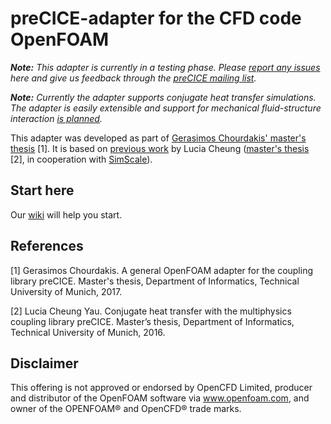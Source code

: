 # preCICE-adapter for the CFD code OpenFOAM

_**Note:** This adapter is currently in a testing phase. Please [report any issues](https://github.com/precice/openfoam-adapter/issues) here and give us feedback through the [preCICE mailing list](https://mailman.informatik.uni-stuttgart.de/mailman/listinfo/precice)._

_**Note:** Currently the adapter supports conjugate heat transfer simulations. The adapter is easily extensible and support for mechanical fluid-structure interaction [is planned](#7)._

This adapter was developed as part of [Gerasimos Chourdakis' master's thesis](https://www5.in.tum.de/pub/Chourdakis2017_Thesis.pdf) [1].
It is based on [previous work](https://github.com/ludcila/CHT-preCICE) by Lucia Cheung ([master's thesis](https://www5.in.tum.de/pub/Cheung2016_Thesis.pdf) [2], in cooperation with [SimScale](https://www.simscale.com/)).

## Start here

Our [wiki](https://github.com/precice/openfoam-adapter/wiki) will help you start.



## References

[1] Gerasimos Chourdakis. A general OpenFOAM adapter for the coupling library preCICE. Master's thesis, Department of Informatics, Technical University of Munich, 2017.

[2] Lucia Cheung Yau. Conjugate heat transfer with the multiphysics coupling library preCICE. Master’s thesis, Department of Informatics, Technical University of Munich, 2016.

## Disclaimer

This offering is not approved or endorsed by OpenCFD Limited, producer and distributor of the OpenFOAM software via www.openfoam.com, and owner of the OPENFOAM®  and OpenCFD®  trade marks.
